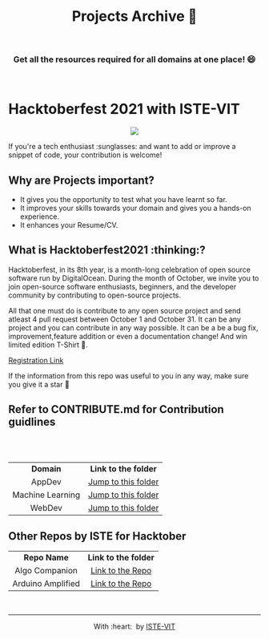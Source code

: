 
<h1 align="center"> Projects Archive 📨</h1>


<br> <h3 align="center"> Get all the resources required for all domains at one place! :smile: </h3>
<br>

<h1>
Hacktoberfest 2021 with ISTE-VIT
</h1>

<p align="center">
<img src="https://i.ibb.co/n1GPSmQ/logo-1.png" >
</p>
If you're a tech enthusiast :sunglasses: and want to add or improve a snippet of code, your contribution is welcome! 
<br>

## Why are Projects important?

- It gives you the opportunity to test what you have learnt so far.
- It improves your skills towards your domain and gives you a hands-on experience.
- It enhances your Resume/CV.


<h2>
 What is Hacktoberfest2021 :thinking:? 
</h2>
Hacktoberfest, in its 8th year, is a month-long celebration of open source software run by DigitalOcean. During the month of October, we invite you to join open-source software enthusiasts, beginners, and the developer community by contributing to open-source projects. 

All that one must do is contribute to any open source project and send atleast 4 pull request between October 1 and October 31. It can be any project and you can contribute in any way possible. It can be a be a bug fix, improvement,feature addition  or even a documentation change! And win limited edition T-Shirt :star_struck:.


[Registration Link](https://hacktoberfest.digitalocean.com/)

If the information from this repo was useful to you in any way, make sure you give it a star 🌟

<h2> Refer to CONTRIBUTE.md for Contribution guidlines </h2>

<br>
<br>
<table align="center">
<tbody>
<tr>


<td align="center" >
<span><b><center>Domain</center></b></span>
</td>

<td align="center">
<span><b><center>Link to the folder</center></b></span>
</td>
</tr>
 <tr>


<td align="center" >
<span><center>AppDev</center></span>
</td>

<td align="center">
<a href="https://github.com/ISTE-VIT/Projects-Archive/tree/main/AppDev">Jump to this folder</a>
</td>
</tr>

<tr>
<td align="center">
<span><center>Machine Learning</center></span>
</td>

<td align="center">
<a href="https://github.com/ISTE-VIT/Projects-Archive/tree/main/Machine%20Learning">Jump to this folder</a>
</td>



<tr>
<td align="center">
<span><center>WebDev</center></span>
</td>

<td align="center" >
<a href="https://github.com/ISTE-VIT/Projects-Archive/tree/main/Webdev">Jump to this folder</a>
</td>


</tr>

</tbody>
</table>




## Other Repos by ISTE for Hacktober


<table align="center">
<tbody>
	<tr>
		
<td align="center" >
<span><b><center>Repo Name</center></b></span>
</td>

<td align="center">
<span><b><center>Link to the folder</center></b></span>
</td>
</tr>
 <tr>
	
	


<td align="center" >
<span><center>Algo Companion</center></span>
</td>

<td align="center">
<a href="https://github.com/ISTE-VIT/The-Algo-Companion">Link to the Repo</a>
</td>
</tr>

<tr>
<td align="center">
<span><center>Arduino Amplified</center></span>
</td>

<td align="center">
<a  href="https://github.com/ISTE-VIT/Arduino_Amplified"> Link to the Repo</a>
</td>



</tbody>
</table>

<br>
<hr>
<p align="center">
	With :heart: &nbsp;by <a href="https://istevit.in/" target="_blank">ISTE-VIT</a>
</p>
